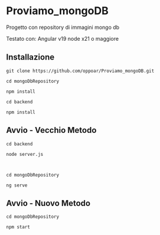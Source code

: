 # Proviamo_mongoDB
Progetto con repository di immagini mongo db


Testato con: 
Angular v19
node x21 o maggiore




## Installazione

```
git clone https://github.com/oppoar/Proviamo_mongoDB.git

cd mongoDbRepository

npm install

cd backend

npm install
```


## Avvio - Vecchio Metodo


```
cd backend

node server.js



cd mongoDbRepository

ng serve

```

## Avvio - Nuovo Metodo


```
cd mongoDbRepository

npm start

```

